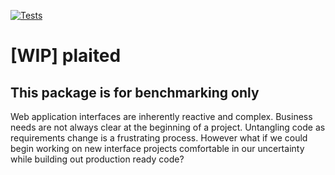 [![Tests](https://github.com/plaited/plaited/actions/workflows/tests.yml/badge.svg?branch=main)](https://github.com/plaited/plaited/actions/workflows/tests.yml)

# [WIP] plaited

## This package is for benchmarking only

Web application interfaces are inherently reactive and complex. Business needs
are not always clear at the beginning of a project. Untangling code as
requirements change is a frustrating process. However what if we could begin
working on new interface projects comfortable in our uncertainty while building
out production ready code?

